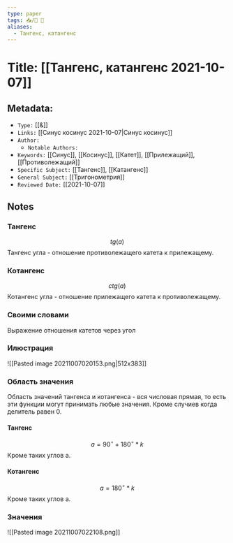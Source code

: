 ```yaml
---
type: paper
tags: 📥️/📜️ 🔢
aliases:
  - Тангенс, катангенс
---
```




# Title: **[[Тангенс, катангенс 2021-10-07]]**


## Metadata:

- `Type:` [[&]]
- `Links:` [[Синус косинус 2021-10-07|Синус косинус]]
- `Author:` 
	- `Notable Authors:` 
- `Keywords:` [[Синус]], [[Косинус]], [[Катет]], [[Прилежащий]], [[Противолежащий]]
- `Specific Subject:` [[Тангенс]], [[Катангенс]]
- `General Subject:` [[Тригонометрия]]
- `Reviewed Date:` [[2021-10-07]]

## Notes

### Тангенс  
$$tg(a)$$ 
Тангенс угла - отношение противолежащего катета к прилежащему.

### Котангенс
$$ctg(a)$$ 
Котангенс угла - отношение прилежащего катета к противолежащему.  

### Своими словами
Выражение отношения катетов через угол

### Илюстрация
![[Pasted image 20211007020153.png|512x383]]

### Область значения
Область значений тангенса и котангенса - вся числовая прямая, то есть эти функции могут принимать любые значения. Кроме случиев когда делитель равен 0. 
#### Тангенс
$$a = 90^\circ + 180^\circ * k$$
Кроме таких углов a.

#### Котангенс
$$a = 180^\circ * k$$
Кроме таких углов a.

### Значения
![[Pasted image 20211007022108.png]]
